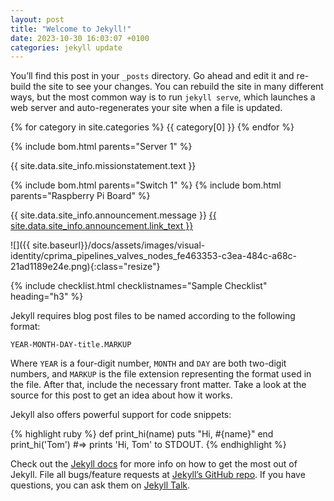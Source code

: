 ```yaml
---
layout: post
title: "Welcome to Jekyll!"
date: 2023-10-30 16:03:07 +0100
categories: jekyll update
---
```


You’ll find this post in your `_posts` directory. Go ahead and edit it and re-build the site to see your changes. You can rebuild the site in many different ways, but the most common way is to run `jekyll serve`, which launches a web server and auto-regenerates your site when a file is updated.

{% for category in site.categories %}
{{ category[0] }}
{% endfor %}

{% include bom.html parents="Server 1" %}

{{ site.data.site_info.missionstatement.text }}

{% include bom.html parents="Switch 1" %}
{% include bom.html parents="Raspberry Pi Board" %}

<p>
  {{ site.data.site_info.announcement.message }}
  <a href="{{ site.data.site_info.announcement.link }}">{{ site.data.site_info.announcement.link_text }}</a>
</p>

![]({{ site.baseurl}}/docs/assets/images/visual-identity/cprima_pipelines_valves_nodes_fe463353-c3ea-484c-a68c-21ad1189e24e.png){:class="resize"}

{% include checklist.html checklistnames="Sample Checklist" heading="h3" %}

Jekyll requires blog post files to be named according to the following format:

`YEAR-MONTH-DAY-title.MARKUP`

Where `YEAR` is a four-digit number, `MONTH` and `DAY` are both two-digit numbers, and `MARKUP` is the file extension representing the format used in the file. After that, include the necessary front matter. Take a look at the source for this post to get an idea about how it works.

Jekyll also offers powerful support for code snippets:

{% highlight ruby %}
def print_hi(name)
puts "Hi, #{name}"
end
print_hi('Tom')
#=> prints 'Hi, Tom' to STDOUT.
{% endhighlight %}

Check out the [Jekyll docs][jekyll-docs] for more info on how to get the most out of Jekyll. File all bugs/feature requests at [Jekyll’s GitHub repo][jekyll-gh]. If you have questions, you can ask them on [Jekyll Talk][jekyll-talk].

[jekyll-docs]: https://jekyllrb.com/docs/home
[jekyll-gh]: https://github.com/jekyll/jekyll
[jekyll-talk]: https://talk.jekyllrb.com/
